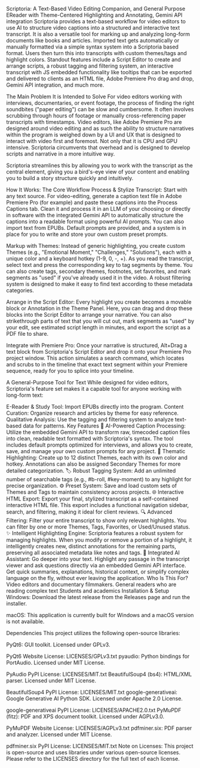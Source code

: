 Scriptoria: A Text-Based Video Editing Companion, and General Purpose EReader with Theme-Centered Highlighting and Annotating, Gemini API integration
Scriptoria provides a text-based workflow for video editors to use AI to structure video captions into a structured and interactive text transcript. It is also a versatile tool for marking up and analyzing long-form documents like books and articles. Imported text gets automatically or manually formatted via a simple syntax system into a Scriptoria based format. Users then turn this into transcripts with custom themes/tags and highlight colors. Standout features include a Script Editor to create and arrange scripts, a robust tagging and filtering system, an interactive transcript with JS embedded functionality like tooltips that can be exported and delivered to clients as an HTML file, Adobe Premiere Pro drag and drop, Gemini API integration, and much more.

The Main Problem It is Intended to Solve
For video editors working with interviews, documentaries, or event footage, the process of finding the right soundbites ("paper editing") can be slow and cumbersome. It often involves scrubbing through hours of footage or manually cross-referencing paper transcripts with timestamps. Video editors, like Adobe Premiere Pro are designed around video editing and as such the ability to structure narratives within the program is weighed down by a UI and UX that is designed to interact with video first and foremost. Not only that it is CPU and GPU intensive. Scriptoria circumvents that overhead and is designed to develop scripts and narrative in a more intuitive way.

Scriptoria streamlines this by allowing you to work with the transcript as the central element, giving you a bird's-eye view of your content and enabling you to build a story structure quickly and intuitively.

How It Works: The Core Workflow
Process & Stylize Transcript: Start with any text source. For video-editing, generate a caption text file in Adobe Premiere Pro (for example) and paste these captions into the Process Captions tab. Clean it and process it in an LLM of your choosing or directly in software with the integrated Gemini API to automatically structure the captions into a readable format using powerful AI prompts. You can also import text from EPUBs. Default prompts are provided, and a system is in place for you to write and store your own custom preset prompts.

Markup with Themes: Instead of generic highlighting, you create custom Themes (e.g., "Emotional Moment," "Challenges," "Solutions"), each with a unique color and a keyboard hotkey (1-9, 0, -, +). As you read the transcript, select text and press the corresponding key to tag segments by theme. You can also create tags, secondary themes, footnotes, set favorites, and mark segments as "used" if you've already used it in the video. A robust filtering system is designed to make it easy to find text according to these metadata categories.

Arrange in the Script Editor: Every highlight you create becomes a movable block or Annotation in the Theme Panel. Here, you can drag and drop these blocks into the Script Editor to arrange your narrative. You can also strikethrough parts of text that you will cut out, mark segments as "used" by your edit, see estimated script length in minutes, and export the script as a PDF file to share.

Integrate with Premiere Pro: Once your narrative is structured, Alt+Drag a text block from Scriptoria's Script Editor and drop it onto your Premiere Pro project window. This action simulates a search command, which locates and scrubs to in the timeline that exact text segment within your Premiere sequence, ready for you to splice into your timeline.

A General-Purpose Tool for Text
While designed for video editors, Scriptoria's feature set makes it a capable tool for anyone working with long-form text:

E-Reader & Study Tool: Import EPUBs directly into the program.
Content Curation: Organize research and articles by theme for easy reference.
Qualitative Analysis: Use the tagging and filtering system to analyze text-based data for patterns.
Key Features
🤖 AI-Powered Caption Processing: Utilize the embedded Gemini API to transform raw, timecoded caption files into clean, readable text formatted with Scriptoria's syntax. The tool includes default prompts optimized for interviews, and allows you to create, save, and manage your own custom prompts for any project.
🎨 Thematic Highlighting: Create up to 12 distinct Themes, each with its own color and hotkey. Annotations can also be assigned Secondary Themes for more detailed categorization.
🏷️ Robust Tagging System: Add an unlimited number of searchable tags (e.g., #b-roll, #key-moment) to any highlight for precise organization.
⚙️ Preset System: Save and load custom sets of Themes and Tags to maintain consistency across projects.
🌐 Interactive HTML Export: Export your final, stylized transcript as a self-contained interactive HTML file. This export includes a functional navigation sidebar, search, and filtering, making it ideal for client reviews.
🔍 Advanced Filtering: Filter your entire transcript to show only relevant highlights. You can filter by one or more Themes, Tags, Favorites, or Used/Unused status.
✨ Intelligent Highlighting Engine: Scriptoria features a robust system for managing highlights. When you modify or remove a portion of a highlight, it intelligently creates new, distinct annotations for the remaining parts, preserving all associated metadata like notes and tags.
🧠 Integrated AI Assistant: Go deeper into your text. Highlight any passage in the transcript viewer and ask questions directly via an embedded Gemini API interface. Get quick summaries, explanations, historical context, or simplify complex language on the fly, without ever leaving the application.
Who Is This For?
Video editors and documentary filmmakers.
General readers who are reading complex text
Students and academics
Installation & Setup
Windows: Download the latest release from the Releases page and run the installer.

macOS: This application is currently built for Windows and a macOS version is not available.

Dependencies
This project utilizes the following open-source libraries:

PyQt6: GUI toolkit. Licensed under GPLv3.

PyQt6 Website
License: LICENSES/GPLv3.txt
pyaudio: Python bindings for PortAudio. Licensed under MIT License.

PyAudio PyPI
License: LICENSES/MIT.txt
BeautifulSoup4 (bs4): HTML/XML parser. Licensed under MIT License.

BeautifulSoup4 PyPI
License: LICENSES/MIT.txt
google-generativeai: Google Generative AI Python SDK. Licensed under Apache 2.0 License.

google-generativeai PyPI
License: LICENSES/APACHE2.0.txt
PyMuPDF (fitz): PDF and XPS document toolkit. Licensed under AGPLv3.0.

PyMuPDF Website
License: LICENSES/AGPLv3.txt
pdfminer.six: PDF parser and analyzer. Licensed under MIT License.

pdfminer.six PyPI
License: LICENSES/MIT.txt
Note on Licenses: This project is open-source and uses libraries under various open-source licenses. Please refer to the LICENSES directory for the full text of each license.
